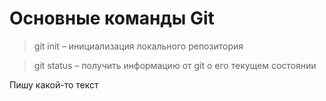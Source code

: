 # Основные команды Git

>git init – инициализация локального репозитория

>git status – получить информацию от git о его текущем состоянии

Пишу какой-то текст